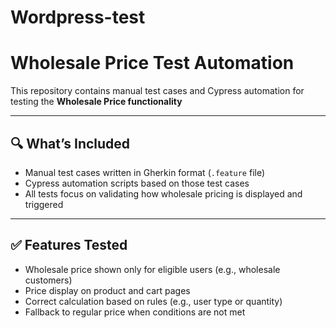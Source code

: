 # Wordpress-test
# Wholesale Price Test Automation

This repository contains manual test cases and Cypress automation for testing the **Wholesale Price functionality**

---

## 🔍 What’s Included

- Manual test cases written in Gherkin format (`.feature` file)
- Cypress automation scripts based on those test cases
- All tests focus on validating how wholesale pricing is displayed and triggered

---

## ✅ Features Tested

- Wholesale price shown only for eligible users (e.g., wholesale customers)
- Price display on product and cart pages
- Correct calculation based on rules (e.g., user type or quantity)
- Fallback to regular price when conditions are not met
